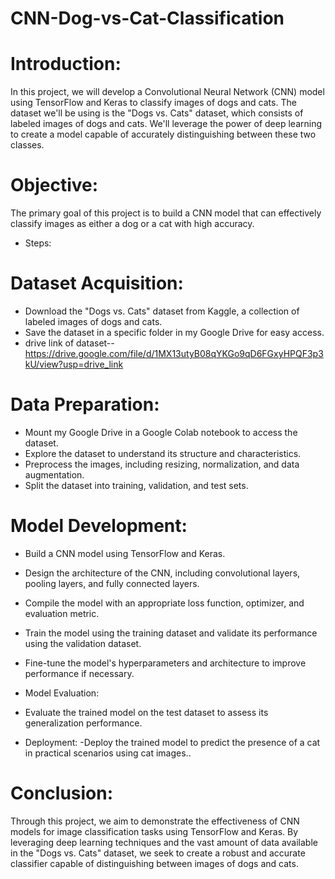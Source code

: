 # CNN-Dog-vs-Cat-Classification

# Introduction:
In this project, we will develop a Convolutional Neural Network (CNN) model using TensorFlow and Keras to classify images of dogs and cats. The dataset we'll be using is the "Dogs vs. Cats" dataset, which consists of labeled images of dogs and cats. We'll leverage the power of deep learning to create a model capable of accurately distinguishing between these two classes.

# Objective:
The primary goal of this project is to build a CNN model that can effectively classify images as either a dog or a cat with high accuracy.

* Steps:

# Dataset Acquisition:

* Download the "Dogs vs. Cats" dataset from Kaggle, a collection of labeled images of dogs and cats.
* Save the dataset in a specific folder in my Google Drive for easy access.
* drive link of dataset-- https://drive.google.com/file/d/1MX13utyB08qYKGo9qD6FGxyHPQF3p3kU/view?usp=drive_link

# Data Preparation:

* Mount my Google Drive in a Google Colab notebook to access the dataset.
* Explore the dataset to understand its structure and characteristics.
* Preprocess the images, including resizing, normalization, and data augmentation.
* Split the dataset into training, validation, and test sets.

# Model Development:

* Build a CNN model using TensorFlow and Keras.
* Design the architecture of the CNN, including convolutional layers, pooling layers, and fully connected layers.
* Compile the model with an appropriate loss function, optimizer, and evaluation metric.
* Train the model using the training dataset and validate its performance using the validation dataset.
* Fine-tune the model's hyperparameters and architecture to improve performance if necessary.

* Model Evaluation:
 - Evaluate the trained model on the test dataset to assess its generalization performance.
* Deployment:
 -Deploy the trained model to predict the presence of a cat in practical scenarios using cat images..

# Conclusion:
Through this project, we aim to demonstrate the effectiveness of CNN models for image classification tasks using TensorFlow and Keras. By leveraging deep learning techniques and the vast amount of data available in the "Dogs vs. Cats" dataset, we seek to create a robust and accurate classifier capable of distinguishing between images of dogs and cats.
